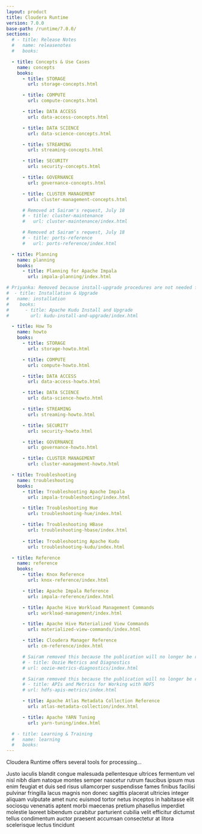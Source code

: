 ```yaml
---
layout: product
title: Cloudera Runtime
version: 7.0.0
base-path: /runtime/7.0.0/
sections:
  # - title: Release Notes
  #   name: releasenotes
  #   books:

  - title: Concepts & Use Cases
    name: concepts
    books:
      - title: STORAGE
        url: storage-concepts.html

      - title: COMPUTE
        url: compute-concepts.html

      - title: DATA ACCESS
        url: data-access-concepts.html

      - title: DATA SCIENCE
        url: data-science-concepts.html

      - title: STREAMING
        url: streaming-concepts.html

      - title: SECURITY
        url: security-concepts.html

      - title: GOVERNANCE
        url: governance-concepts.html

      - title: CLUSTER MANAGEMENT
        url: cluster-management-concepts.html

      # Removed at Sairam's request, July 18
      # - title: cluster-maintenance
      #   url: cluster-maintenance/index.html

      # Removed at Sairam's request, July 18
      # - title: ports-reference
      #   url: ports-reference/index.html

  - title: Planning
    name: planning
    books:
      - title: Planning for Apache Impala
        url: impala-planning/index.html

# Priyanka: Removed because install-upgrade procedures are not needed for CDP 1.0.0.
#  - title: Installation & Upgrade
#   name: installation
#    books:
#      - title: Apache Kudu Install and Upgrade
#        url: kudu-install-and-upgrade/index.html

  - title: How To
    name: howto
    books:
      - title: STORAGE
        url: storage-howto.html

      - title: COMPUTE
        url: compute-howto.html

      - title: DATA ACCESS
        url: data-access-howto.html

      - title: DATA SCIENCE
        url: data-science-howto.html

      - title: STREAMING
        url: streaming-howto.html

      - title: SECURITY
        url: security-howto.html

      - title: GOVERNANCE
        url: governance-howto.html

      - title: CLUSTER MANAGEMENT
        url: cluster-management-howto.html

  - title: Troubleshooting
    name: troubleshooting
    books:
      - title: Troubleshooting Apache Impala
        url: impala-troubleshooting/index.html

      - title: Troubleshooting Hue
        url: troubleshooting-hue/index.html

      - title: Troubleshooting HBase
        url: troubleshooting-hbase/index.html
    
      - title: Troubleshooting Apache Kudu
        url: troubleshooting-kudu/index.html

  - title: Reference
    name: reference
    books:
      - title: Knox Reference
        url: knox-reference/index.html

      - title: Apache Impala Reference
        url: impala-reference/index.html

      - title: Apache Hive Workload Management Commands
        url: workload-management/index.html

      - title: Apache Hive Materialized View Commands
        url: materialized-view-commands/index.html

      - title: Cloudera Manager Reference
        url: cm-reference/index.html

      # Sairam removed this because the publication will no longer be required
      # - title: Oozie Metrics and Diagnostics
      # url: oozie-metrics-diagnostics/index.html

      # Sairam removed this because the publication will no longer be required
      # - title: APIs and Metrics for Working with HDFS
      # url: hdfs-apis-metrics/index.html

      - title: Apache Atlas Metadata Collection Reference
        url: atlas-metadata-collection/index.html

      - title: Apache YARN Tuning
        url: yarn-tuning/index.html

  # - title: Learning & Training
  #   name: learning
  #   books:
---
```

Cloudera Runtime offers several tools for processing...

Justo iaculis blandit congue malesuada pellentesque ultrices fermentum
vel nisl nibh diam natoque montes semper nascetur rutrum faucibus ipsum
mus enim feugiat et duis sed risus ullamcorper suspendisse fames finibus
facilisi pulvinar fringilla lacus magnis non donec sagittis placerat
ultricies integer aliquam vulputate amet nunc euismod tortor netus
inceptos in habitasse elit sociosqu venenatis aptent morbi maecenas
pretium phasellus imperdiet molestie laoreet bibendum curabitur
parturient cubilia velit efficitur dictumst tellus condimentum auctor
praesent accumsan consectetur at litora scelerisque lectus tincidunt

